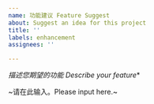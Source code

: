```yaml
---
name: 功能建议 Feature Suggest
about: Suggest an idea for this project
title: ''
labels: enhancement
assignees: ''

---
```


*描述您期望的功能 Describe your feature**

~请在此输入。Please input here.~
